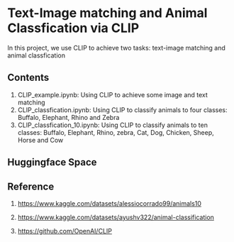 # Text-Image matching and Animal Classfication via CLIP

In this project, we use CLIP to achieve two tasks: text-image matching and animal classfication 

## Contents
1. CLIP_example.ipynb: Using CLIP to achieve some image and text matching
2. CLIP_classfication.ipynb: Using CLIP to classify animals to four classes: Buffalo, Elephant, Rhino and Zebra
3. CLIP_classfication_10.ipynb: Using CLIP to classify animals to ten classes: Buffalo, Elephant, Rhino, zebra, Cat, Dog, Chicken, Sheep, Horse and Cow

## Huggingface Space

## Reference

1. https://www.kaggle.com/datasets/alessiocorrado99/animals10

2. https://www.kaggle.com/datasets/ayushv322/animal-classification

3. https://github.com/OpenAI/CLIP
